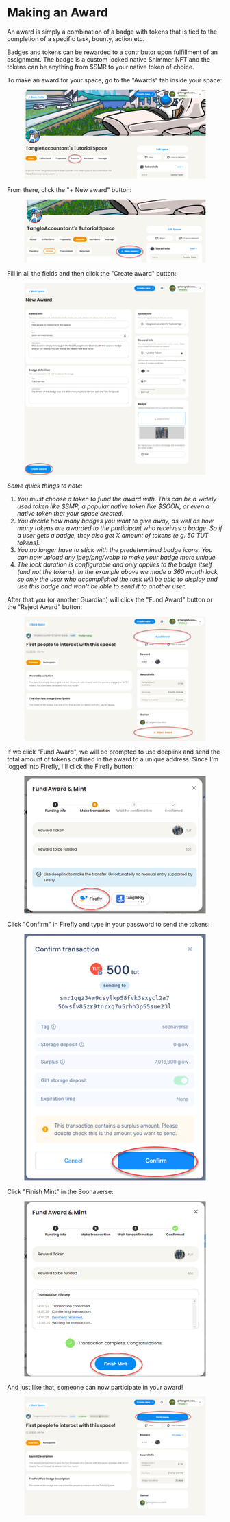 # Making an Award

An award is simply a combination of a badge with tokens that is tied to the completion of a specific task, bounty, action etc.&#x20;

Badges and tokens can be rewarded to a contributor upon fulfillment of an assignment. The badge is a custom locked native Shimmer NFT and the tokens can be anything from $SMR to your native token of choice.

To make an award for your space, go to the "Awards" tab inside your space:

<figure><img src="../../.gitbook/assets/image (5).png" alt=""><figcaption></figcaption></figure>

From there, click the "+ New award" button:

<figure><img src="../../.gitbook/assets/image (39).png" alt=""><figcaption></figcaption></figure>

Fill in all the fields and then click the "Create award" button:

<figure><img src="../../.gitbook/assets/image (43).png" alt=""><figcaption></figcaption></figure>

_Some quick things to note:_

1. _You must choose a token to fund the award with. This can be a widely used token like $SMR, a popular native token like $SOON, or even a native token that your space created._
2. _You decide how many badges you want to give away, as well as how many tokens are awarded to the participant who receives a badge. So if a user gets a badge, they also get X amount of tokens (e.g. 50 TUT tokens)._
3. _You no longer have to stick with the predetermined badge icons. You can now upload any jpeg/png/webp to make your badge more unique._
4. _The lock duration is configurable and only applies to the badge itself (and not the tokens). In the example above we made a 360 month lock, so only the user who accomplished the task will be able to display and use this badge and won't be able to send it to another user._&#x20;

After that you (or another Guardian) will click the "Fund Award" button or the "Reject Award" button:

<figure><img src="../../.gitbook/assets/image (7).png" alt=""><figcaption></figcaption></figure>

If we click "Fund Award", we will be prompted to use deeplink and send the total amount of tokens outlined in the award to a unique address. Since I'm logged into Firefly, I'll click the Firefly button:

<figure><img src="../../.gitbook/assets/image (45).png" alt=""><figcaption></figcaption></figure>

Click "Confirm" in Firefly and type in your password to send the tokens:

<figure><img src="../../.gitbook/assets/image (40).png" alt=""><figcaption></figcaption></figure>

Click "Finish Mint" in the Soonaverse:

<figure><img src="../../.gitbook/assets/image (3).png" alt=""><figcaption></figcaption></figure>

And just like that, someone can now participate in your award!

<figure><img src="../../.gitbook/assets/image (2).png" alt=""><figcaption></figcaption></figure>
